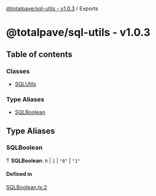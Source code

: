[@totalpave/sql-utils - v1.0.3](README.md) / Exports

# @totalpave/sql-utils - v1.0.3

## Table of contents

### Classes

- [SQLUtils](classes/SQLUtils.md)

### Type Aliases

- [SQLBoolean](modules.md#sqlboolean)

## Type Aliases

### SQLBoolean

Ƭ **SQLBoolean**: ``0`` \| ``1`` \| ``"0"`` \| ``"1"``

#### Defined in

[SQLBoolean.ts:2](https://github.com/totalpave/sql-utils/blob/d0093d9/src/SQLBoolean.ts#L2)
